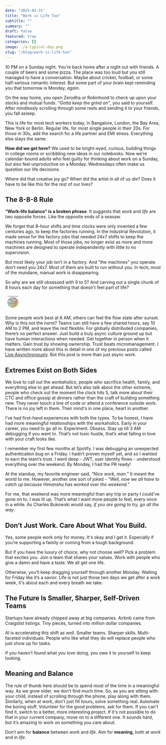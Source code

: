 ```yaml
---
date: "2025-03-31"
title: "Work is Life Too"
subtitle: ""
summary: ""
draft: false
featured: true
categories: []
image: ./a-typical-day.png
slug: "/blog/work-is-life-too"
---
```


10 PM on a Sunday night. You’re back home after a night out with friends. A couple of beers and some pizza. The place was too loud but you still managed to have a conversation. Maybe about cricket, football, or some half-serious romantic interest. But some part of your brain kept reminding you that tomorrow is Monday, _again_.

On the way home, you open Zerodha or Robinhood to check up upon your stocks and mutual funds. _“Gotta keep the grind on”_, you said to yourself. After mindlessly scrolling through some reels and sending it to your friends, you fall asleep.

This is life for most tech workers today, in Bangalore, London, the Bay Area, New York or Berlin. Regular life, for most single people in their 20s. For those in 30s, add the search for a life partner and EMI stress. Everything else stays the same.

**How did we get here?** We used to be bright-eyed, curious, building things in college rooms or scribbling new ideas in our notebooks. Now we’re calendar-bound adults who feel guilty for thinking about work on a Sunday, but also feel unproductive on a Monday. Wednesdays often make us question our life decisions.

Where did that creative joy go? When did the artist in all of us _die_? Does it have to be like this for the rest of our lives?

## The 8-8-8 Rule

**“Work-life balance” is a broken phrase**. It suggests that _work_ and _life_ are two opposite forces. Like the opposite ends of a seasaw.

We forget that 8-hour shifts and time clocks were only invented a few centuries ago, to keep the factories running. In the Industrial Revolution, it made sense for the factory jobs that needed 24x7 shifts to keep the machines running. Most of those jobs, no longer exist as more and more machines are designed to operate independently with little to no supervision.

But most likely your job isn’t in a factory. And "the machines" you operate don’t need you 24x7. Most of them are built to run without you. In tech, most of the mundane, manual work is disappearing.

So why are we still obsessed with 9 to 5? And carving out a single chunk of 8 hours each day for something that doesn't feel part of life?

<img src="./a-typical-day.png" style="max-width: 50%" width="50px" height="50px">

Some people work best at 6 AM, others can feel the flow state after sunset. Why is this not the norm? Teams can still have a few shared hours, say 10 AM to 2 PM, and leave the rest flexible. For globally distributed companies, there’s no perfect answer. Just build a truly async culture ground up but have human interactions when needed. Get together in person when it matters. Gain trust by showing ownership. Trust beats micromanagement. I have written more about this in detail in one of my previous posts called [Live Asynchronously](/blog/live-asynchronously). But this post is more than just async work.

## Extremes Exist on Both Sides

We love to call out the _workaholics_, people who sacrifice health, family, and everything else to get ahead. But let’s also talk about the other extreme, people who check out the moment the clock hits 5, talk more about their CTC and office gossip at dinners rather than the craft of building something new. They never touch a line of code or attend a conference outside work. There is no joy left in them. Their mind's in one place, heart in another.

I’ve had first-hand experiences with both the types. To be honest, I have had more meaningful relationships with the workaholics. Early in your career, you need to go all in. Experiment. Obsess. Stay up till 3 AM debugging if you want to. That’s not toxic hustle, that’s what falling in love with your craft looks like.

I remember my first few months at Spotify. I was debugging an unexpected authentication bug on a Friday. I hadn’t proven myself yet, and so I wanted to earn the team’s trust. I went deep - JWT, user identity flows - understood everything over the weekend. By Monday, I had the PR ready!

At the standup, my favorite engineer said, _“Nice work, man.”_ It meant the world to me. However, another one sort of joked - _“Well, now we all have to catch up because Himanshu has worked over the weekend.”_

For me, that weekend was more meaningful than any trip or party I could’ve gone on to. I was lit up. That’s what I want more people to feel, every once in a while. As Charles Bukowski would say, _if you are going to try, go all the way_.

## Don’t Just Work. Care About What You Build.

Yes, some people work only for money. It's okay and I get it. Especially if you’re supporting a family or coming from a tough background.

But if you have the luxury of choice, why not choose well? Pick a problem that excites you. Join a team that shares your values. Work with people who give a damn and have a taste. We all get one life.

Otherwise, you’ll keep dragging yourself through another Monday. Waiting for Friday like it’s a savior. Life is not just those two days we get after a work week, it's about each and every breath we take.

## The Future Is Smaller, Sharper, Self-Driven Teams

Startups have already chipped away at big companies. Airbnb came from Craigslist listings. Tiny pieces, turned into million dollar companies.

AI is accelerating this shift as well. Smaller teams. Sharper skills. Multi-faceted individuals. People who like what they do will replace people who just show up for tasks.

If you haven’t found what you love doing, you owe it to yourself to keep looking.

## Meaning and Balance

The rule of thumb here should be to spend most of the time in a meaningful way. As we grow older, we don't find much time. So, as you are sitting with your child, instead of scrolling through the phone, play along with them. Similarly, when at work, don't just fill hours, solve something real. Automate the boring stuff. Volunteer for the good problems, ask for them. If you can't find it, switch to a better, more interesting project. If it's not possible to do that in your current company, move on to a different one. It sounds hard, but it’s amazing to work on something you care about.

Don’t aim for **balance** between _work_ and _life_. Aim for **meaning**, both at _work_ and in _life_.
